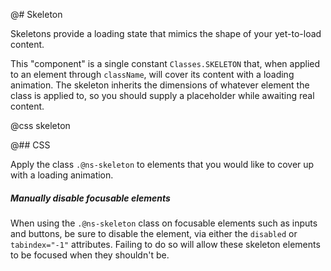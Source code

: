 @# Skeleton

Skeletons provide a loading state that mimics the shape of your yet-to-load content.

This "component" is a single constant `Classes.SKELETON` that, when applied to
an element through `className`, will cover its content with a loading animation.
The skeleton inherits the dimensions of whatever element the class is applied
to, so you should supply a placeholder while awaiting real content.

@css skeleton

@## CSS

Apply the class `.@ns-skeleton` to elements that you would like to cover up with
a loading animation.

<div class="@ns-callout @ns-intent-warning @ns-icon-warning-sign">
    <h5 class="@ns-heading">Manually disable focusable elements</h5>

When using the `.@ns-skeleton` class on focusable elements such as inputs
and buttons, be sure to disable the element, via either the `disabled` or
`tabindex="-1"` attributes. Failing to do so will allow these skeleton
elements to be focused when they shouldn't be.

</div>

